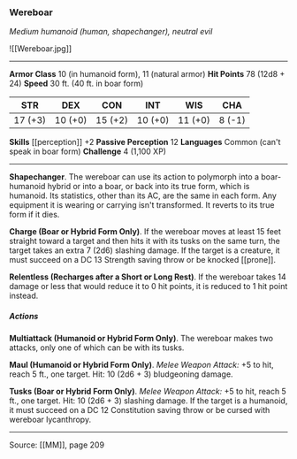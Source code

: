 ### Wereboar
_Medium humanoid (human, shapechanger), neutral evil_

![[Wereboar.jpg]]




---

**Armor Class** 10 (in humanoid form), 11 (natural armor)
**Hit Points** 78 (12d8 + 24)
**Speed** 30 ft. (40 ft. in boar form)

| STR     | DEX     | CON     | INT     | WIS     | CHA     |
|---------|---------|---------|---------|---------|---------|
| 17 (+3) | 10 (+0) | 15 (+2) | 10 (+0) | 11 (+0) | 8 (-1) |

**Skills** [[perception]] +2
**Passive Perception** 12
**Languages** Common (can't speak in boar form)
**Challenge** 4 (1,100 XP)

---

**Shapechanger**. The wereboar can use its action to polymorph into a boar-humanoid hybrid or into a boar, or back into its true form, which is humanoid. Its statistics, other than its AC, are the same in each form. Any equipment it is wearing or carrying isn't transformed. It reverts to its true form if it dies.

**Charge (Boar or Hybrid Form Only)**. If the wereboar moves at least 15 feet straight toward a target and then hits it with its tusks on the same turn, the target takes an extra 7 (2d6) slashing damage. If the target is a creature, it must succeed on a DC 13 Strength saving throw or be knocked [[prone]].

**Relentless (Recharges after a Short or Long Rest)**. If the wereboar takes 14 damage or less that would reduce it to 0 hit points, it is reduced to 1 hit point instead.

##### Actions
**Multiattack (Humanoid or Hybrid Form Only)**. The wereboar makes two attacks, only one of which can be with its tusks.

**Maul (Humanoid or Hybrid Form Only)**. _Melee Weapon Attack:_ +5 to hit, reach 5 ft., one target. Hit: 10 (2d6 + 3) bludgeoning damage.

**Tusks (Boar or Hybrid Form Only)**. _Melee Weapon Attack:_ +5 to hit, reach 5 ft., one target. Hit: 10 (2d6 + 3) slashing damage. If the target is a humanoid, it must succeed on a DC 12 Constitution saving throw or be cursed with wereboar lycanthropy.


---

Source: [[MM]], page 209